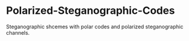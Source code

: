 # Polarized-Steganographic-Codes
 Steganographic shcemes with polar codes and polarized steganographic channels.
